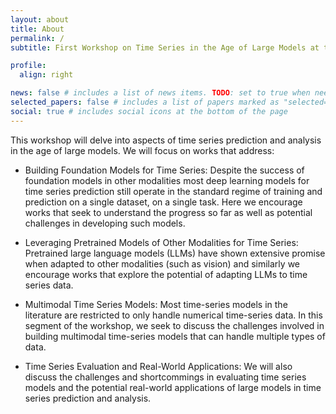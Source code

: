 ```yaml
---
layout: about
title: About
permalink: /
subtitle: First Workshop on Time Series in the Age of Large Models at the <a href="https://neurips.cc/">Thirty-eighth Annual Conference on Neural Information Processing Systems (NeurIPS)</a>, December 2024, Vancouver, Canada.

profile:
  align: right

news: false # includes a list of news items. TODO: set to true when needed
selected_papers: false # includes a list of papers marked as "selected={true}"
social: true # includes social icons at the bottom of the page
---
```



This workshop will delve into aspects of time series prediction and analysis in the age of large models. We will focus on works that address:

* Building Foundation Models for Time Series: Despite the success of foundation models in other modalities most deep learning models for time series prediction still operate in the standard regime of training and prediction on a single dataset, on a single task. Here we encourage works that seek to understand the progress so far as well as potential challenges in developing such models.

* Leveraging Pretrained Models of Other Modalities for Time Series:  Pretrained large language models (LLMs) have shown extensive promise when adapted to other modalities (such as vision)  and similarly we encourage works that explore the potential of adapting LLMs to time series data.

* Multimodal Time Series Models: Most time-series models in the literature are restricted to only handle numerical time-series data. In this segment of the workshop, we seek to discuss the challenges involved in building multimodal time-series models that can handle multiple types of data.

* Time Series Evaluation and Real-World Applications: We will also discuss the challenges and shortcommings in evaluating time series models and the potential real-world applications of large models in time series prediction and analysis. 
